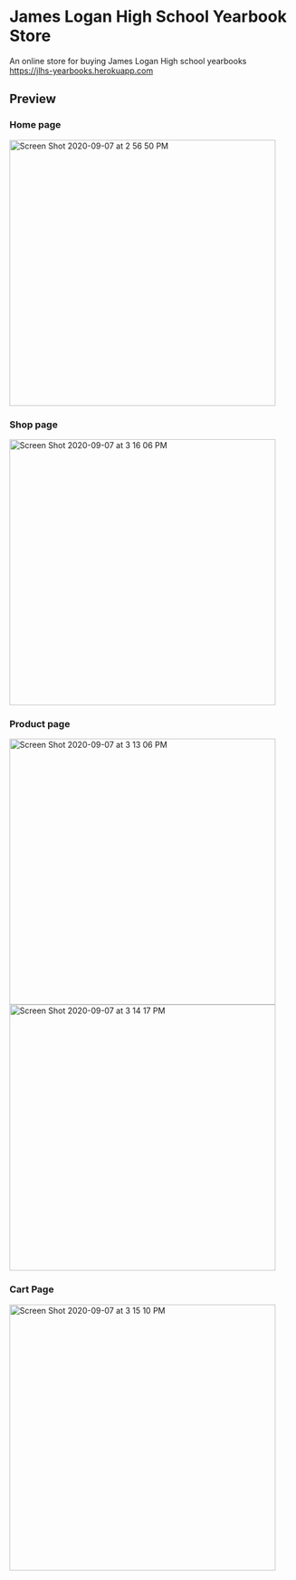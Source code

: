 # James Logan High School Yearbook Store
An online store for buying James Logan High school yearbooks  
https://jlhs-yearbooks.herokuapp.com  

## Preview

### Home page
<img width="470" alt="Screen Shot 2020-09-07 at 2 56 50 PM" src="https://user-images.githubusercontent.com/46303723/92418058-6c801b00-f11a-11ea-9c51-c37a89fcbf39.png">

### Shop page
<img width="470" alt="Screen Shot 2020-09-07 at 3 16 06 PM" src="https://user-images.githubusercontent.com/46303723/92418577-1e204b80-f11d-11ea-84eb-20c1eb7bd1b6.png">

### Product page
<img width="470" alt="Screen Shot 2020-09-07 at 3 13 06 PM" src="https://user-images.githubusercontent.com/46303723/92418580-24aec300-f11d-11ea-93a1-e8bf725a40d4.png">
<img width="470" alt="Screen Shot 2020-09-07 at 3 14 17 PM" src="https://user-images.githubusercontent.com/46303723/92418582-27a9b380-f11d-11ea-9d4c-45076ed54d25.png">

### Cart Page
<img width="470" alt="Screen Shot 2020-09-07 at 3 15 10 PM" src="https://user-images.githubusercontent.com/46303723/92418585-2a0c0d80-f11d-11ea-88fd-6803f5eb5c5f.png">
